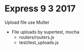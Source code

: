 # Express 9 3 2017
Upload file use Multer
- File uploads by supertest, mocha
    + routers/routers.js
    + test/test_uploads.js
